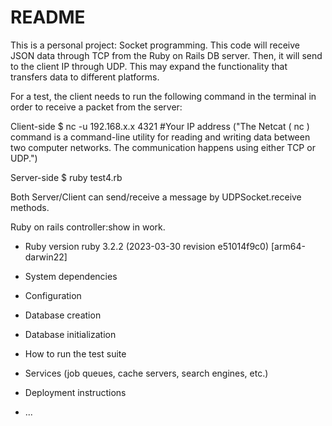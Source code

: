 # README

This is a personal project: Socket programming. This code will receive JSON data through TCP from the Ruby on Rails DB server. Then, it will send to the client IP through UDP. This may expand the functionality that transfers data to different platforms.

For a test, the client needs to run the following command in the terminal in order to receive a packet from the server:

Client-side
$ nc -u 192.168.x.x 4321  #Your IP address
("The Netcat ( nc ) command is a command-line utility for reading and writing data between two computer networks. The communication happens using either TCP or UDP.")


Server-side
$ ruby test4.rb

Both Server/Client can send/receive a message by UDPSocket.receive methods.

Ruby on rails controller:show in work.

* Ruby version
ruby 3.2.2 (2023-03-30 revision e51014f9c0) [arm64-darwin22]
* System dependencies

* Configuration

* Database creation

* Database initialization

* How to run the test suite

* Services (job queues, cache servers, search engines, etc.)

* Deployment instructions

* ...

